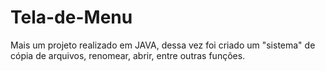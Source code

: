 # Tela-de-Menu
Mais um projeto realizado em JAVA, dessa vez foi criado um "sistema" de cópia de arquivos, renomear, abrir, entre outras funções.
